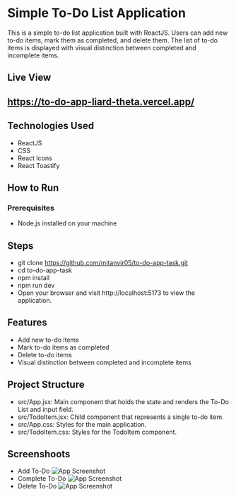 
# Simple To-Do List Application

This is a simple to-do list application built with ReactJS. Users can add new to-do items, mark them as completed, and delete them. The list of to-do items is displayed with visual distinction between completed and incomplete items.


## Live View 
##  https://to-do-app-liard-theta.vercel.app/
## Technologies Used
- ReactJS
- CSS
- React Icons
- React Toastify
## How to Run
### Prerequisites
- Node.js installed on your machine
## Steps

- git clone https://github.com/mitanvir05/to-do-app-task.git
- cd to-do-app-task
- npm install
- npm run dev
- Open your browser and visit http://localhost:5173 to view the application.
## Features
- Add new to-do items
- Mark to-do items as completed
- Delete to-do items
- Visual distinction between completed and incomplete items
## Project Structure
- src/App.jsx: Main component that holds the state and renders the To-Do List and input field.
- src/TodoItem.jsx: Child component that represents a single to-do item.
- src/App.css: Styles for the main application.
- src/TodoItem.css: Styles for the TodoItem component.
## Screenshoots
- Add To-Do
![App Screenshot](https://i.ibb.co/CWTdGrm/to-do-app-liard-theta-vercel-app.png)
- Complete To-Do
![App Screenshot](https://i.ibb.co/M6B2F63/to-do-app-liard-theta-vercel-app-1.png)
- Delete To-Do
![App Screenshot](https://i.ibb.co/Qbvc8y7/to-do-app-liard-theta-vercel-app-2.png)


